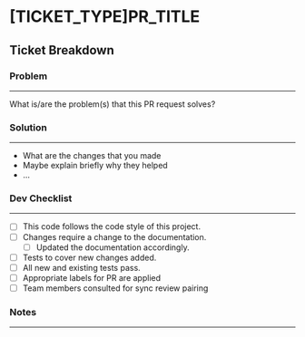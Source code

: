 <!--TICKET_TYPE can be one of [Fix], [Feature], [Refactor], [Release], [Hotfix]-->
# [TICKET_TYPE]PR_TITLE

## Ticket Breakdown
<!-- [//]: # A brief summary of the PR that provides the context surrounding the ticket and the steps taken by the changes. 
Should be understandable by someone who has experience with the product, but doesn't necessarily have experience in dealing with similar problems or problems in the same domain. -->
### Problem
---
What is/are the problem(s) that this PR request solves?

### Solution
---

- What are the changes that you made
- Maybe explain briefly why they helped
- ...

### Dev Checklist
---
- [ ] This code follows the code style of this project.
- [ ] Changes require a change to the documentation.
  - [ ] Updated the documentation accordingly.
- [ ] Tests to cover new changes added.
- [ ] All new and existing tests pass.
- [ ] Appropriate labels for PR are applied
- [ ] Team members consulted for sync review pairing

### Notes
<!-- Anything worth noting about the changes. Including observations on behaviour of the product that aren't necessarily to do with the problem this PR solves-->
---
